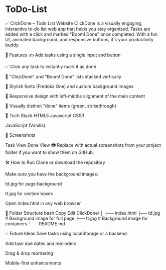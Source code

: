 # ToDo-List

✅ ClickDone – Todo List Website
ClickDone is a visually engaging, interactive to-do list web app that helps you stay organized. Tasks are added with a click and marked "Boom! Done" once completed. With a fun UI, animated background, and responsive buttons, it's your productivity buddy.

🚀 Features
✍️ Add tasks using a single input and button

✅ Click any task to instantly mark it as done

🧾 "ClickDone" and "Boom! Done" lists stacked vertically

🎨 Stylish fonts (Fredoka One) and custom background images

📱 Responsive design with left-middle alignment of the main content

🌈 Visually distinct "done" items (green, strikethrough)

🧰 Tech Stack
HTML5
Javascript 
CSS3

JavaScript (Vanilla)

📸 Screenshots

Task View	Done View
📷 Replace with actual screenshots from your project folder if you want to show them on GitHub.

🛠 How to Run
Clone or download the repository

Make sure you have the background images:

td.jpg for page background

tt.jpg for section boxes

Open index.html in any web browser

📁 Folder Structure
bash
Copy
Edit
ClickDone/
│
├── index.html
├── td.jpg               # Background image for full page
├── tt.jpg               # Background image for containers
└── README.md


💡 Future Ideas
Save tasks using localStorage or a backend

Add task due dates and reminders

Drag & drop reordering

Mobile-first enhancements
